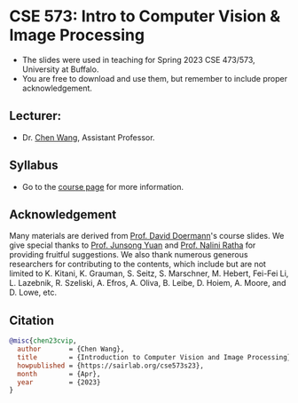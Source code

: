 # CSE 573: Intro to Computer Vision & Image Processing

- The slides were used in teaching for Spring 2023 CSE 473/573, University at Buffalo.
- You are free to download and use them, but remember to include proper acknowledgement.

## Lecturer:

* Dr. [Chen Wang](https://sairlab.org/chen), Assistant Professor.

## Syllabus

* Go to the [course page](https://sairlab.org/cse573s23/) for more information.

## Acknowledgement

Many materials are derived from [Prof. David Doermann](https://cse.buffalo.edu/~doermann/)'s course slides. We give special thanks to [Prof. Junsong Yuan](https://cse.buffalo.edu/~jsyuan/) and [Prof. Nalini Ratha](https://engineering.buffalo.edu/computer-science-engineering/people/faculty-directory.host.html/content/shared/engineering/computer-science-engineering/profiles/faculty/ratha-nalini.html) for providing fruitful suggestions. We also thank numerous generous researchers for contributing to the contents, which include but are not limited to K. Kitani, K. Grauman, S. Seitz, S. Marschner, M. Hebert, Fei-Fei Li, L. Lazebnik, R. Szeliski, A. Efros, A. Oliva, B. Leibe, D. Hoiem, A. Moore, and D. Lowe, etc.

## Citation
```bibtex
@misc{chen23cvip,
  author       = {Chen Wang},
  title        = {Introduction to Computer Vision and Image Processing},
  howpublished = {https://sairlab.org/cse573s23},
  month        = {Apr},
  year         = {2023}
}
```
